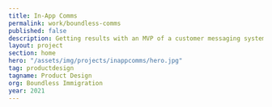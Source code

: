 ```yaml
---
title: In-App Comms
permalink: work/boundless-comms
published: false
description: Getting results with an MVP of a customer messaging system.
layout: project
section: home
hero: "/assets/img/projects/inappcomms/hero.jpg"
tag: productdesign
tagname: Product Design
org: Boundless Immigration
year: 2021
---
```


